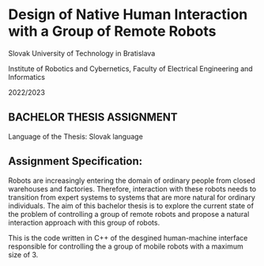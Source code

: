 # Design of Native Human Interaction with a Group of Remote Robots

Slovak University of Technology in Bratislava

Institute of Robotics and Cybernetics, Faculty of Electrical Engineering and Informatics

2022/2023

## BACHELOR THESIS ASSIGNMENT
Language of the Thesis: Slovak language

## Assignment Specification:

Robots are increasingly entering the domain of ordinary people from closed warehouses and factories. 
Therefore, interaction with these robots needs to transition from expert systems to systems that are more natural for ordinary individuals. 
The aim of this bachelor thesis is to explore the current state of the problem of controlling a group of remote robots and propose a natural interaction approach with this group of robots.


This is the code written in C++ of the desgined human-machine interface responsible for controlling the a group of mobile robots with a maximum size of 3.
